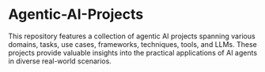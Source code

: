 # Agentic-AI-Projects

This repository features a collection of agentic AI projects spanning various domains, tasks, use cases, frameworks, techniques, tools, and LLMs. These projects provide valuable insights into the practical applications of AI agents in diverse real-world scenarios.

